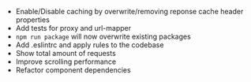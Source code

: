 - Enable/Disable caching by overwrite/removing reponse cache header properties
- Add tests for proxy and url-mapper
- `npm run package` will now overwrite existing packages
- Add .eslintrc and apply rules to the codebase
- Show total amount of requests
- Improve scrolling performance
- Refactor component dependencies
